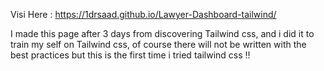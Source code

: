 Visi Here : https://1drsaad.github.io/Lawyer-Dashboard-tailwind/

I made this page after 3 days from discovering Tailwind css, and i did it to train my self on Tailwind css, of course there will not be written with the best practices but this is the first time i tried tailwind css !! 
